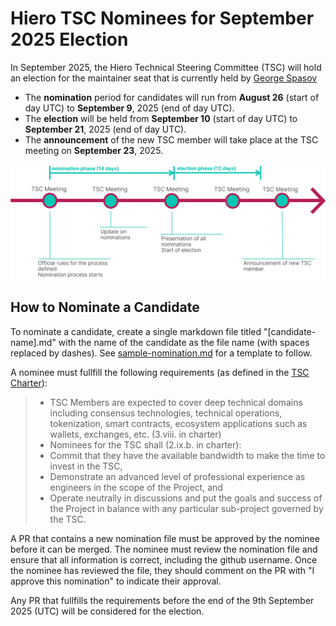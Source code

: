 # Hiero TSC Nominees for September 2025 Election

In September 2025, the Hiero Technical Steering Committee (TSC) will hold an election for the maintainer seat that is currently held by [George Spasov](https://github.com/Perseverance)

- The **nomination** period for candidates will run from **August 26** (start of day UTC) to **September 9**, 2025 (end of day UTC).
- The **election** will be held from **September 10** (start of day UTC) to **September 21**, 2025 (end of day UTC).
- The **announcement** of the new TSC member will take place at the TSC meeting on **September 23**, 2025.

![Election timeline](timeline.png)

## How to Nominate a Candidate

To nominate a candidate, create a single markdown file titled "[candidate-name].md" with the name of the candidate as
the file name (with spaces replaced by dashes). See [sample-nomination.md](sample-nomination.md) for a template to follow. 

A nominee must fullfill the following requirements (as defined in the [TSC Charter](https://github.com/hiero-ledger/governance/blob/main/hiero-technical-charter.md)):

> - TSC Members are expected to cover deep technical domains including consensus technologies,
>   technical operations, tokenization, smart contracts, ecosystem applications such as wallets, exchanges, etc. (3.viii. in charter)
> - Nominees for the TSC shall (2.ix.b. in charter):
>  - Commit that they have the available bandwidth to make the time to invest in the TSC,
>  - Demonstrate an advanced level of professional experience as engineers in the scope of the Project, and
>  - Operate neutrally in discussions and put the goals and success of the Project in balance with any particular sub-project governed by the TSC.

A PR that contains a new nomination file must be approved by the nominee before it can be merged.
The nominee must review the nomination file and ensure that all information is correct, including the github username.
Once the nominee has reviewed the file, they should comment on the PR with "I approve this nomination" to indicate their approval.

Any PR that fullfills the requirements before the end of the 9th September 2025 (UTC) will be considered for the election.